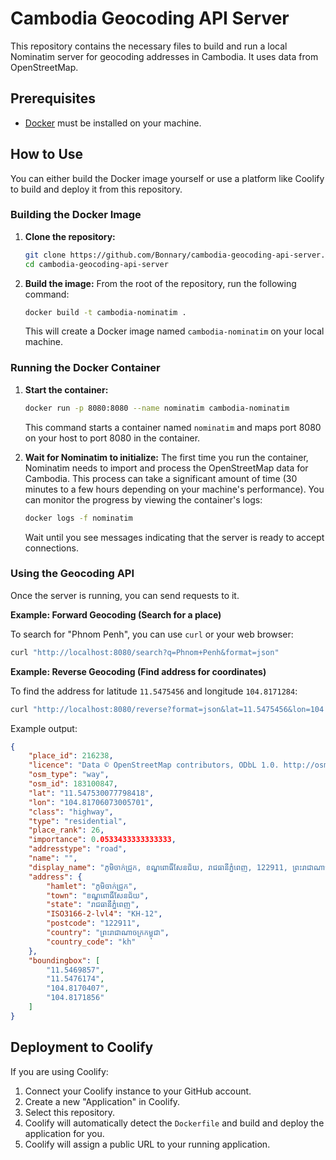 # Cambodia Geocoding API Server

This repository contains the necessary files to build and run a local Nominatim server for geocoding addresses in Cambodia. It uses data from OpenStreetMap.

## Prerequisites

- [Docker](https://www.docker.com/get-started) must be installed on your machine.

## How to Use

You can either build the Docker image yourself or use a platform like Coolify to build and deploy it from this repository.

### Building the Docker Image

1.  **Clone the repository:**
    ```bash
    git clone https://github.com/Bonnary/cambodia-geocoding-api-server.git
    cd cambodia-geocoding-api-server
    ```

2.  **Build the image:**
    From the root of the repository, run the following command:
    ```bash
    docker build -t cambodia-nominatim .
    ```
    This will create a Docker image named `cambodia-nominatim` on your local machine.

### Running the Docker Container

1.  **Start the container:**
    ```bash
    docker run -p 8080:8080 --name nominatim cambodia-nominatim
    ```
    This command starts a container named `nominatim` and maps port 8080 on your host to port 8080 in the container.

2.  **Wait for Nominatim to initialize:**
    The first time you run the container, Nominatim needs to import and process the OpenStreetMap data for Cambodia. This process can take a significant amount of time (30 minutes to a few hours depending on your machine's performance). You can monitor the progress by viewing the container's logs:
    ```bash
    docker logs -f nominatim
    ```
    Wait until you see messages indicating that the server is ready to accept connections.

### Using the Geocoding API

Once the server is running, you can send requests to it.

**Example: Forward Geocoding (Search for a place)**

To search for "Phnom Penh", you can use `curl` or your web browser:

```bash
curl "http://localhost:8080/search?q=Phnom+Penh&format=json"
```

**Example: Reverse Geocoding (Find address for coordinates)**

To find the address for latitude `11.5475456` and longitude `104.8171284`:

```bash
curl "http://localhost:8080/reverse?format=json&lat=11.5475456&lon=104.8171284"
```

Example output:

```json
{
    "place_id": 216238,
    "licence": "Data © OpenStreetMap contributors, ODbL 1.0. http://osm.org/copyright",
    "osm_type": "way",
    "osm_id": 183100847,
    "lat": "11.547530077798418",
    "lon": "104.81706073005701",
    "class": "highway",
    "type": "residential",
    "place_rank": 26,
    "importance": 0.0533433333333333,
    "addresstype": "road",
    "name": "",
    "display_name": "ភូមិចាក់ជ្រូក, ខណ្ឌពោធិ៍សែនជ័យ, រាជធានីភ្នំពេញ, 122911, ព្រះរាជាណាចក្រ​កម្ពុជា",
    "address": {
        "hamlet": "ភូមិចាក់ជ្រូក",
        "town": "ខណ្ឌពោធិ៍សែនជ័យ",
        "state": "រាជធានីភ្នំពេញ",
        "ISO3166-2-lvl4": "KH-12",
        "postcode": "122911",
        "country": "ព្រះរាជាណាចក្រ​កម្ពុជា",
        "country_code": "kh"
    },
    "boundingbox": [
        "11.5469857",
        "11.5476174",
        "104.8170407",
        "104.8171856"
    ]
}
```

## Deployment to Coolify

If you are using Coolify:

1.  Connect your Coolify instance to your GitHub account.
2.  Create a new "Application" in Coolify.
3.  Select this repository.
4.  Coolify will automatically detect the `Dockerfile` and build and deploy the application for you.
5.  Coolify will assign a public URL to your running application.
